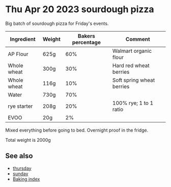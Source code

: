 # Thu Apr 20 2023 sourdough pizza

Big batch of sourdough pizza for Friday's events.

| Ingredient  | Weight | Bakers percentage | Comment                   |
| ----------- | ------ | ----------------- | ------------------------- |
| AP Flour    | 625g   | 60%               | Walmart organic flour     |
| Whole wheat | 300g   | 30%               | Hard red wheat berries    |
| Whole wheat | 116g   | 10%               | Soft spring wheat berries |
| Water       | 730g   | 70%               |                           |
| rye starter | 208g   | 20%               | 100% rye; 1 to 1 ratio    |
| EVOO        | 20g    | 2%                |                           |

Mixed everything before going to bed. Overnight proof in the fridge.

Total weight is 2000g

## See also

- [thursday](keg://jlrickert/356)
- [sunday](keg://jlrickert/348)
- [Baking index](../292)
